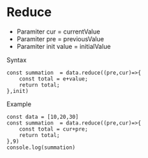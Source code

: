 # Reduce
- Paramiter cur = currentValue
- Paramiter pre = previousValue
- Paramiter init value = initialValue

Syntax

```
const summation  = data.reduce((pre,cur)=>{
    const total = e+value;
    return total;
},init)
```

Example

```
const data = [10,20,30]
const summation  = data.reduce((pre,cur)=>{
    const total = cur+pre;
    return total;
},9)
console.log(summation)
```
